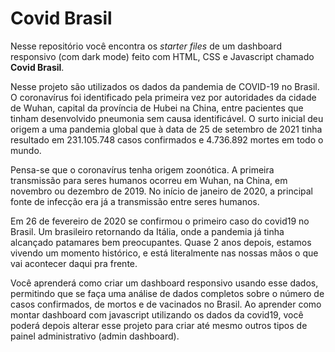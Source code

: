 # Covid Brasil

Nesse repositório você encontra os *starter files* de um dashboard responsivo (com dark mode) feito com HTML, CSS e Javascript chamado **Covid Brasil**. 

Nesse projeto são utilizados os dados da pandemia de COVID-19 no Brasil. O coronavírus foi identificado pela primeira vez por autoridades da cidade de Wuhan, capital da província de Hubei na China, entre pacientes que tinham desenvolvido pneumonia sem causa identificável. O surto inicial deu origem a uma pandemia global que à data de 25 de setembro de 2021 tinha resultado em 231.105.748 casos confirmados e 4.736.892 mortes em todo o mundo.

Pensa-se que o coronavírus tenha origem zoonótica. A primeira transmissão para seres humanos ocorreu em Wuhan, na China, em novembro ou dezembro de 2019. No início de janeiro de 2020, a principal fonte de infecção era já a transmissão entre seres humanos.

Em 26 de fevereiro de 2020 se confirmou o primeiro caso do covid19 no Brasil. Um brasileiro retornando da Itália, onde a pandemia já tinha alcançado patamares bem preocupantes. Quase 2 anos depois, estamos vivendo um momento histórico, e está literalmente nas nossas mãos o que vai acontecer daqui pra frente.

Você aprenderá como criar um dashboard responsivo usando esse dados, permitindo que se faça uma análise de dados completos sobre o número de casos confirmados, de mortos e de vacinados no Brasil. Ao aprender como montar dashboard com javascript utilizando os dados da covid19, você poderá depois alterar esse projeto para criar até mesmo outros tipos de painel administrativo (admin dashboard).
